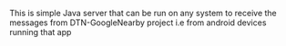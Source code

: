 This is simple Java server that can be run on any system to receive the messages from DTN-GoogleNearby project i.e from android devices running that app
